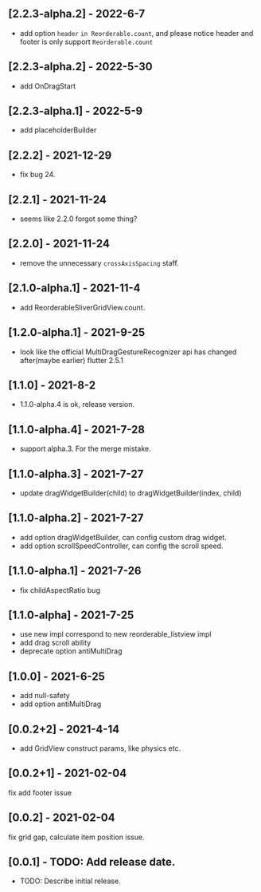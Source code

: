 ## [2.2.3-alpha.2] - 2022-6-7
- add option `header` `in Reorderable.count`, and please notice header and footer is only support
`Reorderable.count`

## [2.2.3-alpha.2] - 2022-5-30
- add OnDragStart

## [2.2.3-alpha.1] - 2022-5-9
- add placeholderBuilder

## [2.2.2] - 2021-12-29
- fix bug 24.
## [2.2.1] - 2021-11-24
- seems like 2.2.0 forgot some thing?

## [2.2.0] - 2021-11-24
- remove the unnecessary `crossAxisSpacing` staff.

## [2.1.0-alpha.1] - 2021-11-4
- add ReorderableSliverGridView.count.

## [1.2.0-alpha.1] - 2021-9-25
- look like the official MultiDragGestureRecognizer api has changed after(maybe earlier) flutter 2.5.1

## [1.1.0] - 2021-8-2
- 1.1.0-alpha.4 is ok, release version.

## [1.1.0-alpha.4] - 2021-7-28
- support alpha.3. For the merge mistake.

## [1.1.0-alpha.3] - 2021-7-27
- update dragWidgetBuilder(child) to dragWidgetBuilder(index, child)

## [1.1.0-alpha.2] - 2021-7-27
- add option dragWidgetBuilder, can config custom drag widget.
- add option scrollSpeedController, can config the scroll speed.

## [1.1.0-alpha.1] - 2021-7-26
- fix childAspectRatio bug

## [1.1.0-alpha] - 2021-7-25
- use new impl correspond to new reorderable_listview impl
- add drag scroll ability
- deprecate option antiMultiDrag

## [1.0.0] - 2021-6-25
- add null-safety
- add option antiMultiDrag

## [0.0.2+2] - 2021-4-14
- add GridView construct params, like physics etc.

## [0.0.2+1] - 2021-02-04
fix add footer issue

## [0.0.2] - 2021-02-04
fix grid gap, calculate item position issue.

## [0.0.1] - TODO: Add release date.

* TODO: Describe initial release.
